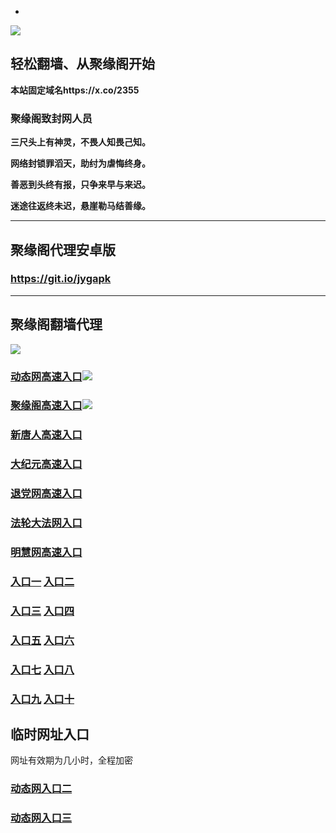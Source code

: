 * 
![](https://raw.githubusercontent.com/hao369/a/master/j.jpg)



## 轻松翻墙、从聚缘阁开始

**本站固定域名https://x.co/2355**

### 聚缘阁致封网人员

**三尺头上有神灵，不畏人知畏己知。**

**网络封锁罪滔天，助纣为虐悔终身。**

**善恶到头终有报，只争来早与来迟。**

**迷途往返终未迟，悬崖勒马结善缘。**

***



##  聚缘阁代理安卓版

### https://git.io/jygapk


***



## 聚缘阁翻墙代理 

![](https://raw.githubusercontent.com/hao369/a/master/wx2.jpg)


### [动态网高速入口](https://h9fxhm24l9.execute-api.us-east-1.amazonaws.com/qt/?id=2)![](https://raw.githubusercontent.com/hao369/a/master/jygdl.gif)

### [聚缘阁高速入口](https://l8yr1kj55h.execute-api.ap-northeast-1.amazonaws.com/53536)![](https://raw.githubusercontent.com/hao369/a/master/jyg.gif)


### [新唐人高速入口](https://h9fxhm24l9.execute-api.us-east-1.amazonaws.com/qt/?id=5)

### [大纪元高速入口](https://h9fxhm24l9.execute-api.us-east-1.amazonaws.com/qt/?id=7)

### [退党网高速入口](https://h9fxhm24l9.execute-api.us-east-1.amazonaws.com/qt/?id=8)

### [法轮大法网入口](https://h9fxhm24l9.execute-api.us-east-1.amazonaws.com/qt/?id=15)

### [明慧网高速入口](https://h9fxhm24l9.execute-api.us-east-1.amazonaws.com/qt/?id=3)

### **[入口一](http://x.co/2244)** **[入口二](http://x.co/3824)**


### **[入口三](https://s3.eu-central-1.amazonaws.com/jyg3/index.html)**  **[入口四](https://s3-ap-southeast-1.amazonaws.com/jyg4/index.html)**

### **[入口五](https://s3.ap-south-1.amazonaws.com/jyg5/index.html)**  **[入口六](https://s3-us-west-1.amazonaws.com/jyg6/index.html)**


###  **[入口七](https://s3-us-west-2.amazonaws.com/jyg7/index.html)**  **[入口八](https://s3-eu-west-1.amazonaws.com/jyg8/index.html)**


###  **[入口九](https://s3-ap-northeast-1.amazonaws.com/jyg9/index.html)**  **[入口十](https://s3.amazonaws.com/dtw/index.html)**



## 临时网址入口 

网址有效期为几小时，全程加密

### [动态网入口二](https://x.co/ddg)

### [动态网入口三](https://x.co/ddf)



